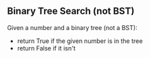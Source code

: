 <h2>Binary Tree Search (not BST)</h2>
<p>Given a number and a binary tree (not a BST):</p>
<ul>
<li>return True if the given number is in the tree</li>
<li>return False if it isn't</li>
</ul>